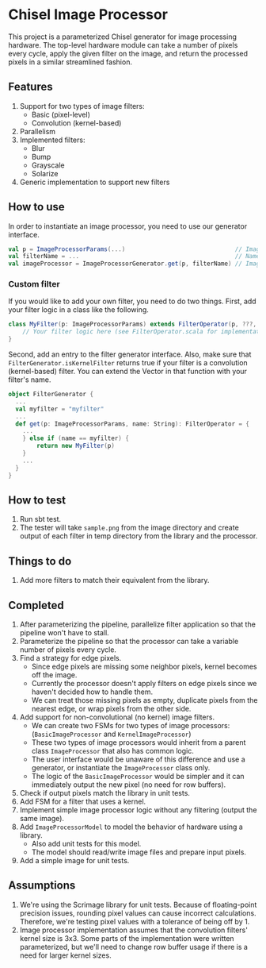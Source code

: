 # Chisel Image Processor
This project is a parameterized Chisel generator for image processing hardware. The top-level hardware module can take a number of pixels
every cycle, apply the given filter on the image, and return the processed pixels in a similar streamlined fashion.


## Features
1. Support for two types of image filters:
    - Basic (pixel-level)
    - Convolution (kernel-based)
1. Parallelism
1. Implemented filters:
    - Blur
    - Bump
    - Grayscale
    - Solarize
1. Generic implementation to support new filters


## How to use
In order to instantiate an image processor, you need to use our generator interface.
```scala
val p = ImageProcessorParams(...)                               // Image processor parameters
val filterName = ...                                            // Name of the filter
val imageProcessor = ImageProcessorGenerator.get(p, filterName) // Image processor instance
```

### Custom filter
If you would like to add your own filter, you need to do two things. First, add your filter logic in a class like the following.
```scala
class MyFilter(p: ImageProcessorParams) extends FilterOperator(p, ???, ???) {
    // Your filter logic here (see FilterOperator.scala for implementation examples)
}
```
Second, add an entry to the filter generator interface. Also, make sure that `FilterGenerator.isKernelFilter` returns true
if your filter is a convolution (kernel-based) filter. You can extend the Vector in that function with your filter's name.
```scala
object FilterGenerator {
  ...
  val myfilter = "myfilter"
  ...
  def get(p: ImageProcessorParams, name: String): FilterOperator = {
    ...
    } else if (name == myfilter) {
        return new MyFilter(p)
    }
    ...
  }
}
```


## How to test
1. Run sbt test.
1. The tester will take `sample.png` from the image directory and create output of each filter in temp directory from the
    library and the processor.


## Things to do
1. Add more filters to match their equivalent from the library.


## Completed
1. After parameterizing the pipeline, parallelize filter application so that the pipeline won't have to stall.
1. Parameterize the pipeline so that the processor can take a variable number of pixels every cycle.
1. Find a strategy for edge pixels.
    - Since edge pixels are missing some neighbor pixels, kernel becomes off the image.
    - Currently the processor doesn't apply filters on edge pixels since we haven't decided how to handle them.
    - We can treat those missing pixels as empty, duplicate pixels from the nearest edge, or wrap pixels from the other side.
1. Add support for non-convolutional (no kernel) image filters.
    - We can create two FSMs for two types of image processors: (`BasicImageProcessor` and `KernelImageProcessor`)
    - These two types of image processors would inherit from a parent class `ImageProcessor` that also has common logic.
    - The user interface would be unaware of this difference and use a generator, or instantiate the `ImageProcessor` class only.
    - The logic of the `BasicImageProcessor` would be simpler and it can immediately output the new pixel (no need for row buffers).
1. Check if output pixels match the library in unit tests.
1. Add FSM for a filter that uses a kernel.
1. Implement simple image processor logic without any filtering (output the same image).
1. Add `ImageProcessorModel` to model the behavior of hardware using a library.
    - Also add unit tests for this model.
    - The model should read/write image files and prepare input pixels.
1. Add a simple image for unit tests.


## Assumptions
1. We're using the Scrimage library for unit tests. Because of floating-point precision issues, rounding pixel values can
    cause incorrect calculations. Therefore, we're testing pixel values with a tolerance of being off by 1.
1. Image processor implementation assumes that the convolution filters' kernel size is 3x3. Some parts of the implementation
    were written parameterized, but we'll need to change row buffer usage if there is a need for larger kernel sizes.
